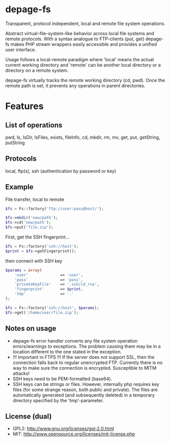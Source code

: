 depage-fs
=========

Transparent, protocol independent, local and remote file system operations.

Abstract virtual-file-system-like behavior across local file systems and
remote protocols. With a syntax analogue to FTP-clients (put, get) depage-fs
makes PHP stream wrappers easily accessible and provides a unified user
interface.

Usage follows a local-remote paradigm where 'local' means the actual current
working directory and 'remote' can be another local directory or a directory on
a remote system.

depage-fs virtually tracks the remote working directory (cd, pwd). Once the
remote path is set, it prevents any operations in parent directories.

Features
========

List of operations
------------------

pwd, ls, lsDir, lsFiles, exists, fileInfo, cd, mkdir, rm, mv, get, put,
getString, putString

Protocols
---------

local, ftp(s), ssh (authentication by password or key)

Example
-------

File transfer, local to remote

```php
$fs = Fs::factory('ftp://user:pass@host/');

$fs->mkdir('new/path');
$fs->cd('new/path');
$fs->put('file.zip');
```

First, get the SSH fingerprint...

```php
$fs = Fs::factory('ssh://host');
$print = $fs->getFingerprint();
```

then connect with SSH key

```php
$params = array(
    'user'              => 'user',
    'pass'              => 'pass',
    'privateKeyFile'    => '.ssh/id_rsa',
    'fingerprint'       => $print,
    'tmp'               => '.'
);

$fs = Fs::factory('ssh://host', $params);
$fs->get('/home/user/file.zip');
```

Notes on usage
--------------

- depage-fs error handler converts any file system operation errors/warnings to
exceptions. The problem causing them may be in a location different to the one
stated in the exception.
- !!! Important in FTPS !!! If the server does not support SSL, then the
connection falls back to regular unencrypted FTP. Currently there is no way to
make sure the connection is encrypted. Susceptible to MITM attacks!
- SSH keys need to be PEM-formatted (base64).
- SSH keys can be strings or files. However, internally php requires key files
(for some strange reason, both public and private). The files are automatically
generated (and subsequently deleted) in a temporary directory specified by the
'tmp'-parameter.

License (dual)
--------------

- GPL2: <http://www.gnu.org/licenses/gpl-2.0.html>
- MIT: <http://www.opensource.org/licenses/mit-license.php>


